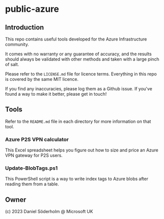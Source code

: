 # public-azure

## Introduction

This repo contains useful tools developed for the Azure Infrastructure community.

It comes with no warranty or any guarantee of accuracy, and the results should always be validated with other methods and taken with a large pinch of salt.

Please refer to the `LICENSE.md` file for licence terms. Everything in this repo is covered by the same MIT licence.

If you find any inaccuracies, please log them as a Github issue. If you've found a way to make it better, please get in touch!

## Tools

Refer to the `README.md` file in each directory for more information on that tool.

### Azure P2S VPN calculator

This Excel spreadsheet helps you figure out how to size and price an Azure VPN gateway for P2S users.

### Update-BlobTags.ps1

This PowerShell script is a way to write index tags to Azure blobs after reading them from a table.

## Owner

(c) 2023 Daniel Söderholm @ Microsoft UK
